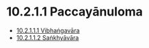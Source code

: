 

# 10.2.1.1 Paccayānuloma

* [10.2.1.1.1 Vibhaṅgavāra](10.2.1.1/10.2.1.1.1.md)
* [10.2.1.1.2 Saṅkhyāvāra](10.2.1.1/10.2.1.1.2.md)



